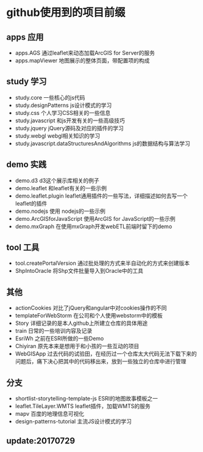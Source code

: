 # github使用到的项目前缀

## apps 应用
* apps.AGS 通过leaflet来动态加载ArcGIS for Server的服务
* apps.mapViewer 地图展示的整体页面，带配置项的构成


## study 学习
* study.core 一些核心的js代码
* study.designPatterns js设计模式的学习
* study.css 个人学习CSS相关的一些信息
* study.javascript 和js开发有关的一些高级技巧
* study.jquery jQuery源码及对应的插件的学习
* study.webgl webgl相关知识的学习
* study.javascript.dataStructuresAndAlgorithms js的数据结构与算法学习

## demo 实践 
* demo.d3 d3这个展示库相关的例子
* demo.leaflet 和leaflet有关的一些示例
* demo.leaflet.plugin leaflet通用插件的一些写法，详细描述如何去写一个leaflet的插件
* demo.nodejs 使用 nodejs的一些示例
* demo.ArcGISforJavaScript 使用ArcGIS for JavaScript的一些示例
* demo.mxGraph 在使用mxGraph开发webETL前端时留下的demo

## tool 工具
* tool.createPortalVersion 通过批处理的方式来半自动化的方式来创建版本
* ShpIntoOracle 将Shp文件批量导入到Oracle中的工具

## 其他
* actionCookies 对比了jQuery和angular中对cookies操作的不同
* templateForWebStorm 在公司和个人使用webstorm中的模板
* Story 详细记录的是本人github上所建立仓库的具体用途
* train 日常的一些培训内容及记录
* EsriWh 之前在ESRI所做的一些Demo
* Chiyiran 原先本来是想用于和小孩的一些互动的项目
* WebGISApp 过去代码的试验田，在经历过一个仓库太大代码无法下载下来的问题后，痛下决心把其中的代码移出来，放到一些独立的仓库中进行管理


## 分支
* shortlist-storytelling-template-js ESRI的地图故事模板之一
* leaflet.TileLayer.WMTS leaflet插件，加载WMTS的服务
* mapv 百度的地理信息可视化
* design-patterns-tutorial 主流JS设计模式的学习

## update:20170729
